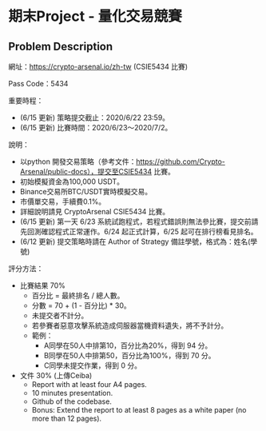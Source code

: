 # 期末Project - 量化交易競賽

## Problem Description
網址：https://crypto-arsenal.io/zh-tw (CSIE5434 比賽)

Pass Code：5434

重要時程：
- (6/15 更新) 策略提交截止：2020/6/22 23:59。
- (6/15 更新) 比賽時間：2020/6/23～2020/7/2。

說明：

  - 以python 開發交易策略（參考文件：https://github.com/Crypto-Arsenal/public-docs），提交至CSIE5434 比賽。
  - 初始模擬資金為100,000 USDT。
  - Binance交易所BTC/USDT實時模擬交易。
  - 市價單交易，手續費0.1%。
  - 詳細說明請見 CryptoArsenal CSIE5434 比賽。
  - (6/15 更新) 第一天 6/23 系統試跑程式，若程式錯誤則無法參比賽，提交前請先回測確認程式正常運作。6/24 起正式計算，6/25 起可在排行榜看見排名。
  - (6/12 更新) 提交策略時請在 Author of Strategy 備註學號，格式為：姓名(學號)

評分方法：

  - 比賽結果 70%
      - 百分比 = 最終排名 / 總人數。
      - 分數 = 70 + (1 - 百分比) * 30。
      - 未提交者不計分。
      - 若參賽者惡意攻擊系統造成伺服器當機資料遺失，將不予計分。
      - 範例：
         - A同學在50人中排第10，百分比為20%，得到 94 分。
         - B同學在50人中排第50，百分比為100%，得到 70 分。
         - C同學未提交作業，得到 0 分。
  - 文件 30% (上傳Ceiba)
      - Report with at least four A4 pages.
      - 10 minutes presentation.
      - Github of the codebase. 
      - Bonus: Extend the report to at least 8 pages as a white paper (no more than 12 pages).

